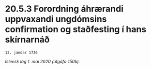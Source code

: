 # 20.5.3 Forordning áhrærandi uppvaxandi ungdómsins confirmation og staðfesting í hans skírnarnáð

`13. janúar 1736`

_Íslensk lög 1. maí 2020 (útgáfa 150b)._


